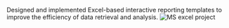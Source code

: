 Designed and implemented Excel-based interactive reporting templates to improve the efficiency of data retrieval and analysis.
![MS excel project](https://github.com/Jaishri-vi/Stock-analysis-and-Dashboard-using-Advanced-Excel/assets/156227971/05e00238-b971-4c3b-91ad-13e678c5ce8f)
